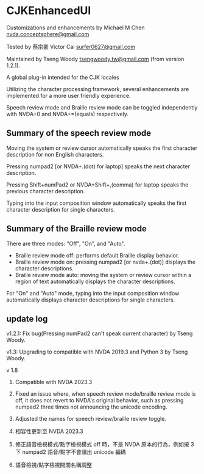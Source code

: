 # CJKEnhancedUI

Customizations and enhancements by Michael M Chen <nvda.conceptsphere@gmail.com>

Tested by 蔡宗豪 Victor Cai <surfer0627@gmail.com>

Maintained by Tseng Woody <tsengwoody.tw@gmail.com> (from version 1.2.1).

A global plug-in intended for the CJK locales

Utilizing the character processing framework, several enhancements are implemented for a more user friendly experience.

Speech review mode and Braille review mode can be toggled independently with NVDA+0 and NVDA+=(equals) respectively.

## Summary of the speech review mode

Moving the system or review cursor automatically speaks the first character description for non English characters.

Pressing numpad2 [or NVDA+.(dot) for laptop] speaks the next character description.

Pressing Shift+numPad2 or NVDA+Shift+,(comma) for laptop speaks the previous character description.

Typing into the input composition window automatically speaks the first character description for single characters.

## Summary of the Braille review mode

There are three modes: "Off", "On", and "Auto".

*	Braille review mode off: performs default Braille display behavior.
*	Braille review mode on: pressing numpad2 [or nvda+.(dot)] displays the character descriptions.
*	Braille review mode auto: moving the system or review cursor within a region  of text automatically displays the character descriptions.

For "On" and "Auto" mode, typing into the input composition window automatically displays character descriptions for single characters.

## update log

v1.2.1: Fix bug(Pressing numPad2 can't speak current character) by Tseng Woody.

v1.3: Upgrading to compatible with NVDA 2019.3 and Python 3 by Tseng Woody.

v 1.8

1. Compatible with NVDA 2023.3
2. Fixed an issue where, when speech review mode/braille review mode is off, it does not revert to NVDA's original behavior, such as pressing numpad2 three times not announcing the unicode encoding.
3. Adjusted the names for speech review/braille review toggle.

1. 相容性更新至 NVDA 2023.3
2. 修正語音檢視模式/點字檢視模式 off 時，不是 NVDA 原本的行為，例如按 3 下 numpad2 語音/點字不會讀出 unicode 編碼	
3. 語音檢視/點字檢視開關名稱調整
